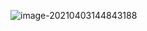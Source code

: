 ![image-20210403144843188](C:\Users\kukum\AppData\Roaming\Typora\typora-user-images\image-20210403144843188.png)